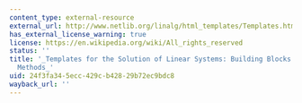 ```yaml
---
content_type: external-resource
external_url: http://www.netlib.org/linalg/html_templates/Templates.html
has_external_license_warning: true
license: https://en.wikipedia.org/wiki/All_rights_reserved
status: ''
title: '_Templates for the Solution of Linear Systems: Building Blocks for Iterative
  Methods_'
uid: 24f3fa34-5ecc-429c-b428-29b72ec9bdc8
wayback_url: ''
---
```

